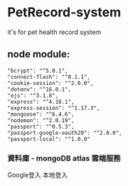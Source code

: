 # PetRecord-system
it's for pet health record system
##  node module: 
    "bcrypt": "^5.0.1",
    "connect-flash": "^0.1.1",
    "cookie-session": "^2.0.0",
    "dotenv": "^16.0.1",
    "ejs": "^3.1.8",
    "express": "^4.18.1",
    "express-session": "^1.17.3",
    "mongoose": "^6.4.6",
    "nodemon": "^2.0.19",
    "passport": "^0.5.3",
    "passport-google-oauth20": "^2.0.0",
    "passport-local": "^1.0.0"
 ###  資料庫 - mongoDB atlas 雲端服務
 Google登入 本地登入
